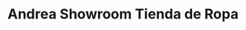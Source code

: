 ---
title: "Andrea Showroom Tienda de Ropa"
url: /san-justo/andrea-showroom-tienda-de-ropa/
shop: ropa
---